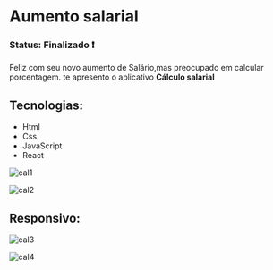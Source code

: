 <h1> Aumento salarial </h1>

<h3> Status: Finalizado ❗ </h3>

<p> Feliz com seu novo aumento de Salário,mas preocupado em calcular porcentagem. te apresento o aplicativo <strong> Cálculo salarial </strong> </p>

<h2> Tecnologias: </h2>

+ Html
+ Css
+ JavaScript
+ React

![cal1](https://user-images.githubusercontent.com/66790414/132770548-5aff8ed9-b1f6-48e3-ae76-de38fd5d9c3d.PNG)

![cal2](https://user-images.githubusercontent.com/66790414/132770639-4a4134a2-1ea9-4eb6-9373-1447b1221b0d.PNG)

<h2> Responsivo: </h2>

![cal3](https://user-images.githubusercontent.com/66790414/132779919-e35a7463-8f3d-43f2-a4af-25422e1ecb89.PNG)

![cal4](https://user-images.githubusercontent.com/66790414/132780006-a0c314c0-5978-4335-8275-cf0cd582e40a.PNG)

